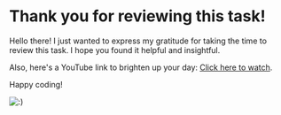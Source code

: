# Thank you for reviewing this task!

Hello there! I just wanted to express my gratitude for taking the time to review this task. I hope you found it helpful and insightful.

Also, here's a YouTube link to brighten up your day: [Click here to watch](https://www.youtube.com/watch?v=uCg2BoKiuOM).

Happy coding!

![:)]("C:\Users\OMISTAJA\Downloads\Thumbs_up_icon.png")


